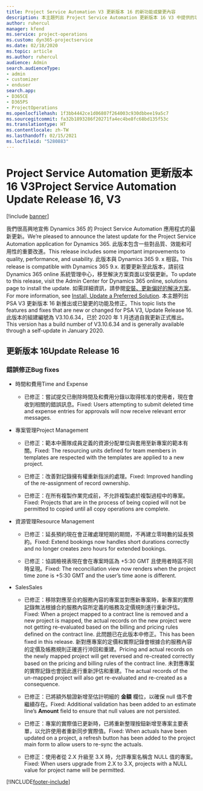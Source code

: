 ```yaml
---
title: Project Service Automation V3 更新版本 16 的新功能或變更內容
description: 本主題列出 Project Service Automation 更新版本 16 V3 中提供的功能和修正。
author: ruhercul
manager: kfend
ms.service: project-operations
ms.custom: dyn365-projectservice
ms.date: 02/18/2020
ms.topic: article
ms.author: ruhercul
audience: Admin
search.audienceType:
- admin
- customizer
- enduser
search.app:
- D365CE
- D365PS
- ProjectOperations
ms.openlocfilehash: 1f3bb4442ce1d06807f264003c930dbbee19a5c7
ms.sourcegitcommit: fa32b1893286f20271fa4ec4be8fc68bd135f53c
ms.translationtype: HT
ms.contentlocale: zh-TW
ms.lasthandoff: 02/15/2021
ms.locfileid: "5280883"
---
```

# <a name="project-service-automation-update-release-16-v3"></a><span data-ttu-id="6e879-103">Project Service Automation 更新版本 16 V3</span><span class="sxs-lookup"><span data-stu-id="6e879-103">Project Service Automation Update Release 16, V3</span></span>

[!include [banner](../includes/psa-now-project-operations.md)]

<span data-ttu-id="6e879-104">我們很高興地宣佈 Dynamics 365 的 Project Service Automation 應用程式的最新更新。</span><span class="sxs-lookup"><span data-stu-id="6e879-104">We’re pleased to announce the latest update for the Project Service Automation application for Dynamics 365.</span></span> <span data-ttu-id="6e879-105">此版本包含一些對品質、效能和可用性的重要改進。</span><span class="sxs-lookup"><span data-stu-id="6e879-105">This release includes some important improvements to quality, performance, and usability.</span></span>  <span data-ttu-id="6e879-106">此版本與 Dynamics 365 9. x 相容。</span><span class="sxs-lookup"><span data-stu-id="6e879-106">This release is compatible with Dynamics 365 9.x.</span></span> <span data-ttu-id="6e879-107">若要更新至此版本，請前往 Dynamics 365 online 系統管理中心，移至解決方案頁面以安裝更新。</span><span class="sxs-lookup"><span data-stu-id="6e879-107">To update to this release, visit the Admin Center for Dynamics 365 online, solutions page to install the update.</span></span> <span data-ttu-id="6e879-108">如需詳細資訊，請參閱[安裝、更新偏好的解決方案](https://docs.microsoft.com/dynamics365/project-service/upgrade-psa-home-page)。</span><span class="sxs-lookup"><span data-stu-id="6e879-108">For more information, see [Install, Update a Preferred Solution](https://docs.microsoft.com/dynamics365/project-service/upgrade-psa-home-page).</span></span>
<span data-ttu-id="6e879-109">本主題列出 PSA V3 更新版本 16 新推出或已變更的功能及修正。</span><span class="sxs-lookup"><span data-stu-id="6e879-109">This topic lists the features and fixes that are new or changed for PSA V3, Update Release 16.</span></span> <span data-ttu-id="6e879-110">此版本的組建編號為 V3.10.6.34，已於 2020 年 1 月透過自我更新正式推出。</span><span class="sxs-lookup"><span data-stu-id="6e879-110">This version has a build number of V3.10.6.34 and is generally available through a self-update in January 2020.</span></span>


## <a name="update-release-16"></a><span data-ttu-id="6e879-111">更新版本 16</span><span class="sxs-lookup"><span data-stu-id="6e879-111">Update Release 16</span></span>

### <a name="bug-fixes"></a><span data-ttu-id="6e879-112">錯誤修正</span><span class="sxs-lookup"><span data-stu-id="6e879-112">Bug fixes</span></span>

-   <span data-ttu-id="6e879-113">時間和費用</span><span class="sxs-lookup"><span data-stu-id="6e879-113">Time and Expense</span></span>

    -   <span data-ttu-id="6e879-114">已修正：嘗試提交已刪除時間及和費用分錄以取得核准的使用者，現在會收到相關的錯誤訊息。</span><span class="sxs-lookup"><span data-stu-id="6e879-114">Fixed: Users attempting to submit deleted time and expense entries for approvals will now receive relevant error messages.</span></span>

-   <span data-ttu-id="6e879-115">專案管理</span><span class="sxs-lookup"><span data-stu-id="6e879-115">Project Management</span></span>

    -   <span data-ttu-id="6e879-116">已修正：範本中團隊成員定義的資源分配單位與套用至新專案的範本有關。</span><span class="sxs-lookup"><span data-stu-id="6e879-116">Fixed: The resourcing units defined for team members in templates are respected with the templates are applied to a new project.</span></span>

    -   <span data-ttu-id="6e879-117">已修正：改善對記錄擁有權重新指派的處理。</span><span class="sxs-lookup"><span data-stu-id="6e879-117">Fixed: Improved handling of the re-assignment of record ownership.</span></span>

    -   <span data-ttu-id="6e879-118">已修正：在所有複製作業完成前，不允許複製處於複製過程中的專案。</span><span class="sxs-lookup"><span data-stu-id="6e879-118">Fixed: Projects that are in the process of being copied will not be permitted to copied until all copy operations are complete.</span></span>

-   <span data-ttu-id="6e879-119">資源管理</span><span class="sxs-lookup"><span data-stu-id="6e879-119">Resource Management</span></span>

    -   <span data-ttu-id="6e879-120">已修正：延長預約現在會正確處理短期的期間，不再建立零時數的延長預約。</span><span class="sxs-lookup"><span data-stu-id="6e879-120">Fixed: Extend bookings now handles short durations correctly and no longer creates zero hours for extended bookings.</span></span>

    -   <span data-ttu-id="6e879-121">已修正：協調檢視表現在會在專案時區為 +5:30 GMT 且使用者時區不同時呈現。</span><span class="sxs-lookup"><span data-stu-id="6e879-121">Fixed: The reconciliation view now renders when the project time zone is +5:30 GMT and the user’s time aone is different.</span></span>

-   <span data-ttu-id="6e879-122">Sales</span><span class="sxs-lookup"><span data-stu-id="6e879-122">Sales</span></span>

    -   <span data-ttu-id="6e879-123">已修正：移除對應至合約服務內容的專案並對應新專案時，新專案的實際記錄無法根據合約服務內容所定義的帳務及定價規則進行重新評估。</span><span class="sxs-lookup"><span data-stu-id="6e879-123">Fixed: When a project mapped to a contract line is removed and a new project is mapped, the actual records on the new project were not getting re-evaluated based on the billing and pricing rules defined on the contract line.</span></span> <span data-ttu-id="6e879-124">此問題已在此版本中修正。</span><span class="sxs-lookup"><span data-stu-id="6e879-124">This has been fixed in this release.</span></span> <span data-ttu-id="6e879-125">新對應專案的定價和實際記錄會根據合約服務內容的定價及帳務規則正確進行沖回和重建。</span><span class="sxs-lookup"><span data-stu-id="6e879-125">Pricing and actual records on the newly mapped project will get reversed and re-created correctly based on the pricing and billing rules of the contract line.</span></span> <span data-ttu-id="6e879-126">未對應專案的實際記錄也會因此進行重新評估和重建。</span><span class="sxs-lookup"><span data-stu-id="6e879-126">The actual records of the un-mapped project will also get re-evaluated and re-created as a consequence.</span></span>

    -   <span data-ttu-id="6e879-127">已修正：已將額外驗證新增至估計明細的 **金額** 欄位，以確保 null 值不會繼續存在。</span><span class="sxs-lookup"><span data-stu-id="6e879-127">Fixed: Additional validation has been added to an estimate line’s **Amount** field to ensure that null values are not persisted.</span></span>

    -   <span data-ttu-id="6e879-128">已修正：專案的實際值已更新時，已將重新整理按鈕新增至專案主要表單，以允許使用者重新同步實際值。</span><span class="sxs-lookup"><span data-stu-id="6e879-128">Fixed: When actuals have been updated on a project, a refresh button has been added to the project main form to allow users to re-sync the actuals.</span></span>

    -   <span data-ttu-id="6e879-129">已修正：使用者從 2.X 升級至 3.X 時，允許專案名稱含 NULL 值的專案。</span><span class="sxs-lookup"><span data-stu-id="6e879-129">Fixed: When users upgrade from 2.X to 3.X, projects with a NULL value for project name will be permitted.</span></span>



[!INCLUDE[footer-include](../includes/footer-banner.md)]